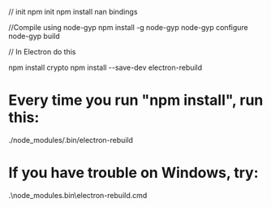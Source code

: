 // init
npm init
npm install nan bindings

//Compile using node-gyp
npm install -g node-gyp
node-gyp configure
node-gyp build

// In Electron do this

npm install crypto
npm install --save-dev electron-rebuild

# Every time you run "npm install", run this:
./node_modules/.bin/electron-rebuild

# If you have trouble on Windows, try:
.\node_modules\.bin\electron-rebuild.cmd